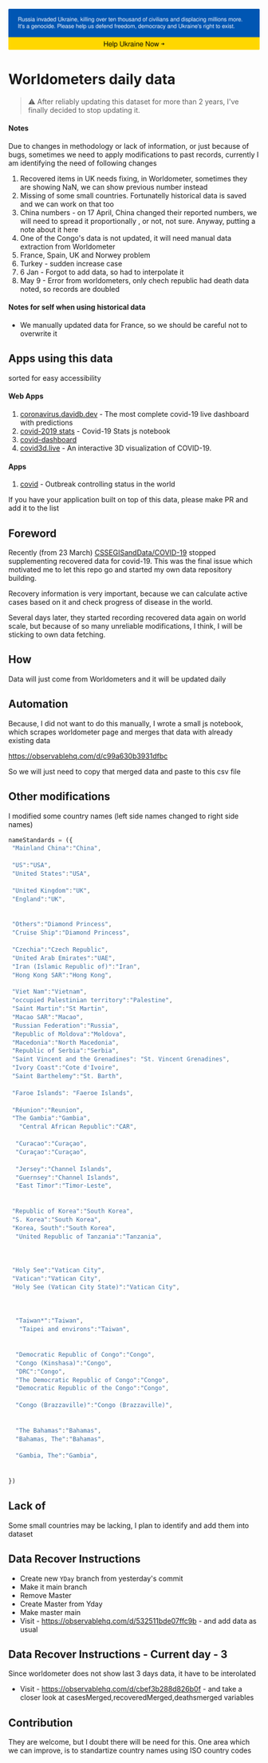 [![SWUbanner](https://raw.githubusercontent.com/vshymanskyy/StandWithUkraine/main/banner2-direct.svg)](https://github.com/vshymanskyy/StandWithUkraine/blob/main/docs/README.md)


# Worldometers daily data



> :warning:  After reliably updating this dataset for more than 2 years, I've finally decided to stop updating it. 




#### Notes
Due to changes in methodology or lack of information, or just because of bugs, sometimes we need to apply modifications to past records, currently I am identifying the need of following changes

1. Recovered items in UK needs fixing, in Worldometer, sometimes they are showing NaN, we can show previous number instead
2. Missing of some small countries. Fortunatelly historical data is saved and we can work on that too
3. China numbers - on 17 April, China changed their reported numbers, we will need to spread it proportionally , or not, not sure. Anyway, putting a note about it here
4. One of the Congo's data is not updated, it will need manual data extraction from Worldometer
5. France, Spain, UK and Norwey problem
6. Turkey - sudden increase case
7. 6 Jan - Forgot to add data, so had to interpolate it
8. May 9 - Error from worldometers, only chech republic had death data noted, so records are doubled

#### Notes for self when using historical data
* We manually updated data for France, so we should be careful not to overwrite it 

## Apps using this data 
sorted for easy accessibility
#### Web Apps
1. [coronavirus.davidb.dev](https://coronavirus.davidb.dev) - The most complete covid-19 live dashboard with predictions
2. [covid-2019 stats](https://observablehq.com/@phantomydn/covid-2019-stats-country-state-selection) - Covid-19 Stats js notebook
3. [covid-dashboard](http://covid.kylebaker.io)
4. [covid3d.live](https://covid3d.live/) - An interactive 3D visualization of COVID-19.


#### Apps
1.  [covid](https://github.com/jsidew/covid#) - Outbreak controlling status in the world



If you have your application built on top of this data, please make PR and add it to the list


## Foreword

Recently (from 23 March) [CSSEGISandData/COVID-19](https://github.com/CSSEGISandData/COVID-19) stopped supplementing recovered data for covid-19.  This was the final issue which motivated me to let this repo go and started my own data repository building.

Recovery information is very important, because we can calculate active cases based on it and  check progress of disease in the world.

Several days later,  they started recording recovered data again on world scale, but because of so many unreliable modifications, I think, I will be sticking to own data fetching. 




## How

Data will just come from Worldometers and it will be updated daily

## Automation
Because, I did not want to do this manually, I wrote a small js notebook, which scrapes worldometer page and merges that data with already existing data


https://observablehq.com/d/c99a630b3931dfbc

So we will just need to copy that merged data and paste to this csv file


## Other modifications

I  modified some country names (left side names changed to right side names)
```javascript
nameStandards = ({
 "Mainland China":"China",
  
 "US":"USA",
 "United States":"USA",
  
 "United Kingdom":"UK",
 "England":"UK",
  

 "Others":"Diamond Princess",
 "Cruise Ship":"Diamond Princess",
  
 "Czechia":"Czech Republic",
 "United Arab Emirates":"UAE",
 "Iran (Islamic Republic of)":"Iran",
 "Hong Kong SAR":"Hong Kong",

 "Viet Nam":"Vietnam",
 "occupied Palestinian territory":"Palestine",
 "Saint Martin":"St Martin",
 "Macao SAR":"Macao",
 "Russian Federation":"Russia",
 "Republic of Moldova":"Moldova",
 "Macedonia":"North Macedonia",
 "Republic of Serbia":"Serbia",
 "Saint Vincent and the Grenadines": "St. Vincent Grenadines",
 "Ivory Coast":"Cote d'Ivoire",
 "Saint Barthelemy":"St. Barth",
  
 "Faroe Islands": "Faeroe Islands",
  
 "Réunion":"Reunion",
 "The Gambia":"Gambia",
   "Central African Republic":"CAR",
  
  "Curacao":"Curaçao",
  "Curaçao":"Curaçao",
  
  "Jersey":"Channel Islands",
  "Guernsey":"Channel Islands",
  "East Timor":"Timor-Leste",

  
 "Republic of Korea":"South Korea",
 "S. Korea":"South Korea",
 "Korea, South":"South Korea",
  "United Republic of Tanzania":"Tanzania",
  

  
 "Holy See":"Vatican City",
 "Vatican":"Vatican City",
 "Holy See (Vatican City State)":"Vatican City",
  


  "Taiwan*":"Taiwan",
   "Taipei and environs":"Taiwan",

  
  "Democratic Republic of Congo":"Congo",
  "Congo (Kinshasa)":"Congo",
  "DRC":"Congo",
  "The Democratic Republic of Congo":"Congo",
  "Democratic Republic of the Congo":"Congo",
  
  "Congo (Brazzaville)":"Congo (Brazzaville)",
  

  "The Bahamas":"Bahamas", 
  "Bahamas, The":"Bahamas",
  
  "Gambia, The":"Gambia",
  
  
})
```

## Lack of 
Some small countries may be lacking, I plan to identify and add them into dataset

## Data Recover Instructions
* Create new `YDay` branch from yesterday's commit
* Make it main branch
* Remove Master
* Create Master from Yday
* Make master main
* Visit - https://observablehq.com/d/532511bde07ffc9b - and add data as usual

## Data Recover Instructions - Current day - 3
Since worldometer does not show last 3 days data, it have to be interolated
* Visit - https://observablehq.com/d/cbef3b288d826b0f - and take a closer look at casesMerged,recoveredMerged,deathsmerged variables


## Contribution
They are welcome, but I doubt there will be need for this. One area which we can improve, is to standartize country names using ISO country codes

